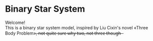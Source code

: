 # Binary Star System  
Welcome!  
This is a binary star system model, inspired by Liu Cixin's novel «Three Body Problem»,̶ ̶n̶o̶t̶ ̶q̶u̶i̶t̶e̶ ̶s̶u̶r̶e̶ ̶w̶h̶y̶ ̶t̶w̶o̶,̶ ̶n̶o̶t̶ ̶t̶h̶r̶e̶e̶ ̶t̶h̶o̶u̶g̶h̶ ̶

